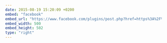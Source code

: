 ```yaml
---
date: 2015-08-19 15:20:09 +0200
embed: "facebook"
embed_url: "https://www.facebook.com/plugins/post.php?href=https%3A%2F%2Fwww.facebook.com%2Fphoto.php%3Ffbid%3D844129115703298%26set%3Da.186584311457785.39690.100003186531392%26type%3D3&width=500"
embed_width: 500
embed_height: 502
type: "right"
---
```


